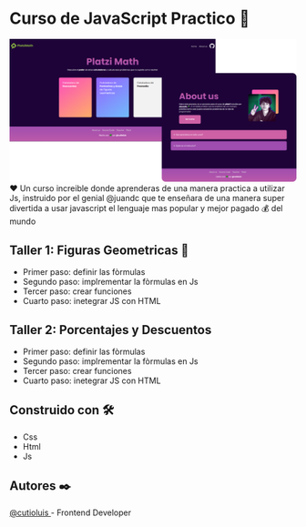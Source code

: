 # Curso de JavaScript Practico 💚
[![Platzi Math](https://raw.githubusercontent.com/cutioluis/platzi-JsPractico/master/assets/banner.png "Platzi Math")](https://raw.githubusercontent.com/cutioluis/platzi-JsPractico/master/assets/banner.png "Platzi Math")
❤ Un curso increible donde aprenderas de una manera practica a utilizar Js, instruido por el genial @juandc que te enseñara de una manera super divertida a usar javascript el lenguaje mas popular y mejor pagado 💰 del mundo 

## Taller 1: Figuras Geometricas 🚛
- Primer paso: definir las fòrmulas 
- Segundo paso: implrementar la fòrmulas en Js
- Tercer paso: crear funciones
- Cuarto paso: inetegrar JS con HTML


## Taller 2: Porcentajes y Descuentos 
- Primer paso: definir las fòrmulas 
- Segundo paso: implrementar la fòrmulas en Js
- Tercer paso: crear funciones
- Cuarto paso: inetegrar JS con HTML

## Construido con  🛠️
- Css
- Html
- Js

## Autores ✒️
[@cutioluis ](https://github.com/cutioluis "@cutioluis ") - Frontend Developer
